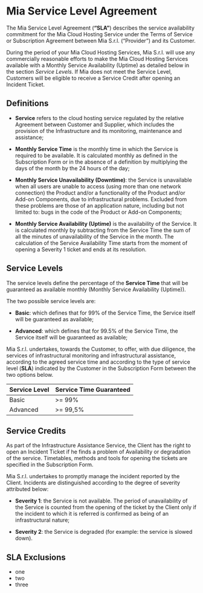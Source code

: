 # Mia Service Level Agreement       

The Mia Service Level Agreement (**“SLA”**) describes the service availability commitment for the Mia Cloud Hosting Service under the Terms of Service or Subscription Agreement between Mia S.r.l. (“Provider”) and its Customer.

During the period of your Mia Cloud Hosting Services, Mia S.r.l. will use any commercially reasonable efforts to make the Mia Cloud Hosting Services available with a Monthly Service Availability (Uptime) as detailed below in the section *Service Levels*. If Mia does not meet the Service Level, Customers will be eligible to receive a Service Credit after opening an Incident Ticket.

## Definitions        

* **Service** refers to the cloud hosting service regulated by the relative Agreement between Customer and Supplier, which includes the provision of the Infrastructure and its monitoring, maintenance and assistance;

* **Monthly Service Time** is the monthly time in which the Service is required to be available. It is calculated monthly as defined in the Subscription Form or in the absence of a definition by multiplying the days of the month by the 24 hours of the day;

* **Monthly Service Unavailability (Downtime)**: the Service is unavailable when all users are unable to access (using more than one network connection) the Product and/or a functionality of the Product and/or Add-on Components, due to infrastructural problems. Excluded from these problems are those of an application nature, including but not limited to: bugs in the code of the Product or Add-on Components;

* **Monthly Service Availability (Uptime)** is the availability of the Service. It is calculated monthly by subtracting from the Service Time the sum of all the minutes of unavailability of the Service in the month. The calculation of the Service Availability Time starts from the moment of opening a Severity 1 ticket and ends at its resolution.

## Service Levels        

The service levels define the percentage of the **Service Time** that will be guaranteed as available monthly (Monthly Service Availability (Uptime)).

The two possible service levels are:

* **Basic**: which defines that for 99% of the Service Time, the Service itself will be guaranteed as available; 

* **Advanced**: which defines that for 99.5% of the Service Time, the Service itself will be guaranteed as available;

Mia S.r.l. undertakes, towards the Customer, to offer, with due diligence, the services of infrastructural monitoring and infrastructural assistance, according to the agreed service time and according to the type of service level (**SLA**) indicated by the Customer in the Subscription Form between the two options below.

Service Level | Service Time Guaranteed 
-------| -------|
Basic| >= 99%
Advanced| >= 99,5%

## Service Credits

As part of the Infrastructure Assistance Service, the Client has the right to open an Incident Ticket if he finds a problem of Availability or degradation of the service. Timetables, methods and tools for opening the tickets are specified in the Subscription Form.

Mia S.r.l. undertakes to promptly manage the incident reported by the Client. Incidents are distinguished according to the degree of severity attributed below:

* **Severity 1**: the Service is not available. The period of unavailability of the Service is counted from the opening of the ticket by the Client only if the incident to which it is referred is confirmed as being of an infrastructural nature;

* **Severity 2**: the Service is degraded (for example: the service is slowed down).

## SLA Exclusions

* one
* two
* three









